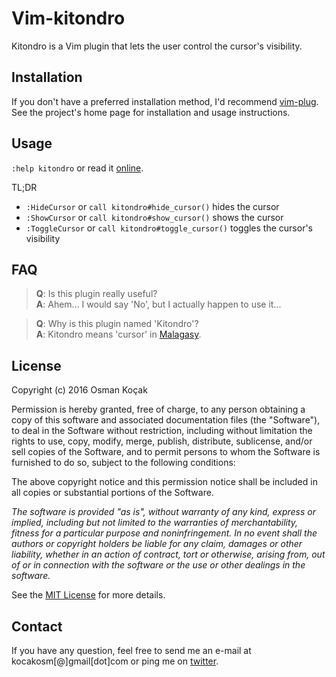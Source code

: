 Vim-kitondro
============

Kitondro is a Vim plugin that lets the user control the cursor's visibility.


Installation
------------

If you don't have a preferred installation method, I'd recommend [vim-plug][1].
See the project's home page for installation and usage instructions.


Usage
-----

`:help kitondro` or read it [online][2].

TL;DR

* `:HideCursor` or `call kitondro#hide_cursor()` hides the cursor
* `:ShowCursor` or `call kitondro#show_cursor()` shows the cursor
* `:ToggleCursor` or `call kitondro#toggle_cursor()` toggles the cursor's visibility


FAQ
---

> **Q**: Is this plugin really useful?<br/>
> **A**: Ahem... I would say 'No', but I actually happen to use it...

> **Q**: Why is this plugin named 'Kitondro'?<br/>
> **A**: Kitondro means 'cursor' in [Malagasy][3].


License
-------

Copyright (c) 2016 Osman Koçak

Permission is hereby granted, free of charge, to any person obtaining a copy of
this software and associated documentation files (the "Software"), to deal in
the Software without restriction, including without limitation the rights to
use, copy, modify, merge, publish, distribute, sublicense, and/or sell copies of
the Software, and to permit persons to whom the Software is furnished to do so,
subject to the following conditions:

The above copyright notice and this permission notice shall be included in all
copies or substantial portions of the Software.

_The software is provided "as is", without warranty of any kind, express or
implied, including but not limited to the warranties of merchantability,
fitness for a particular purpose and noninfringement. In no event shall the
authors or copyright holders be liable for any claim, damages or other
liability, whether in an action of contract, tort or otherwise, arising from,
out of or in connection with the software or the use or other dealings in the
software._

See the [MIT License][4] for more details.


Contact
-------

If you have any question, feel free to send me an e-mail at kocakosm[@]gmail[dot]com
or ping me on [twitter][5].


 [1]: https://github.com/junegunn/vim-plug
 [2]: https://raw.githubusercontent.com/kocakosm/vim-kitondro/master/doc/kitondro.txt
 [3]: https://en.wikipedia.org/wiki/Malagasy_language
 [4]: https://opensource.org/licenses/MIT
 [5]: https://twitter.com/kocakosm
